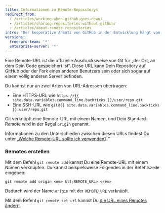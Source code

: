 ```yaml
---
title: Informationen zu Remote-Repositorys
redirect_from:
  - /articles/working-when-github-goes-down/
  - /articles/sharing-repositories-without-github/
  - /articles/about-remote-repositories
intro: 'Der kooperative Ansatz von GitHub in der Entwicklung hängt von der Veröffentlichung von Commits aus Deinem lokalen Repository ab, damit andere Personen sie anzeigen, abrufen und aktualisieren können.'
versions:
  free-pro-team: '*'
  enterprise-server: '*'
---
```


Eine Remote-URL ist die offizielle Ausdrucksweise von Git für „der Ort, an dem Dein Code gespeichert ist“. Diese URL kann Dein Repository auf GitHub oder der Fork eines anderen Benutzers sein oder sich sogar auf einem völlig anderen Server befinden.

Du kannst nur an zwei Arten von URL-Adressen übertragen:

* Eine HTTPS-URL wie `https://{{ site.data.variables.command_line.backticks }}/user/repo.git`
* Eine SSH-URL wie `git@{{ site.data.variables.command_line.backticks }}:user/repo.git`

Git verknüpft eine Remote-URL mit einem Namen, und Dein Standard-Remote wird in der Regel `origin` genannt.

Informationen zu den Unterschieden zwischen diesen URLs findest Du unter „[Welche Remote-URL sollte ich verwenden?](/articles/which-remote-url-should-i-use).“

### Remotes erstellen

Mit dem Befehl `git remote add` kannst Du eine Remote-URL mit einem Namen verknüpfen. Du kannst beispielsweise Folgendes in der Befehlszeile eingeben:

```shell
git remote add origin <em> &lt;REMOTE_URL> </em>
```

Dadurch wird der Name `origin` mit der `REMOTE_URL` verknüpft.

Mit dem Befehl `git remote set-url` kannst Du [die URL eines Remotes ändern](/articles/changing-a-remote-s-url).
